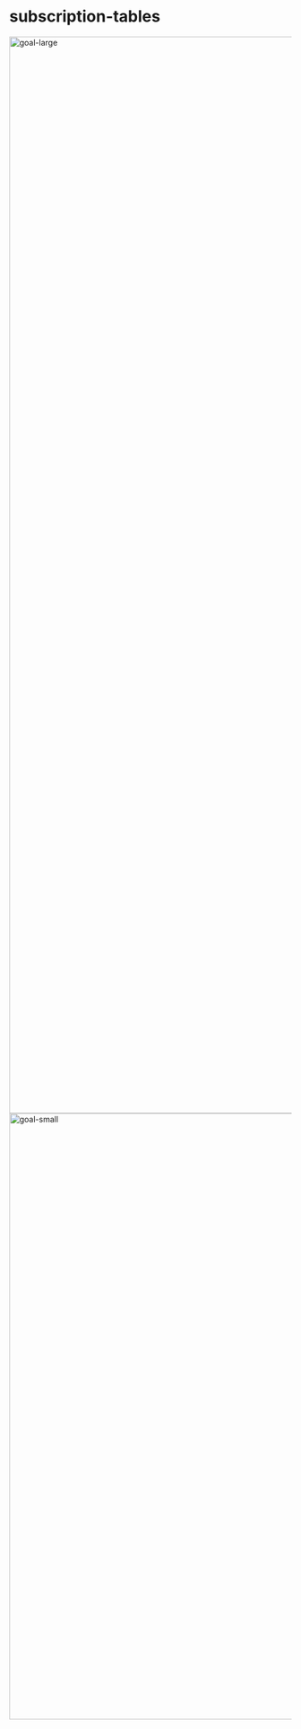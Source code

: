 # subscription-tables

<img width="1920" alt="goal-large" src="https://github.com/shahzaibkhangakhar/subscription-tables/assets/58649633/21fd4852-a5ce-4d0e-8a20-ee862b840a70">


<img width="1081" alt="goal-small" src="https://github.com/shahzaibkhangakhar/subscription-tables/assets/58649633/75af7f80-8430-4921-bf59-e4b90f0a90b1">

